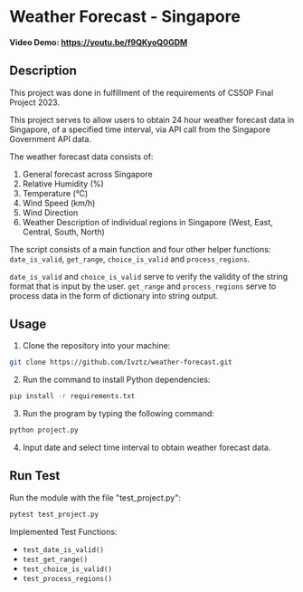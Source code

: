 # Weather Forecast - Singapore

#### Video Demo:  <https://youtu.be/f9QKyoQ0GDM>

## Description

This project was done in fulfillment of the requirements of CS50P Final Project 2023.

This project serves to allow users to obtain 24 hour weather forecast data in Singapore, of a specified time interval, via API call from the Singapore Government API data.

The weather forecast data consists of:
1. General forecast across Singapore
2. Relative Humidity (%)
3. Temperature (°C)
4. Wind Speed (km/h)
5. Wind Direction
6. Weather Description of individual regions in Singapore (West, East, Central, South, North)

The script consists of a main function and four other helper functions: `date_is_valid`, `get_range`, `choice_is_valid` and `process_regions`. 

`date_is_valid` and `choice_is_valid` serve to verify the validity of the string format that is input by the user. 
`get_range` and `process_regions` serve to process data in the form of dictionary into string output.

## Usage
1. Clone the repository into your machine:
```bash
git clone https://github.com/Ivztz/weather-forecast.git
```
2. Run the command to install Python dependencies:
```bash
pip install -r requirements.txt
```
3. Run the program by typing the following command:
```bash
python project.py
```
4. Input date and select time interval to obtain weather forecast data.

## Run Test
Run the module with the file "test_project.py":
```bash
pytest test_project.py
```
Implemented Test Functions:
- `test_date_is_valid()`
- `test_get_range()`
- `test_choice_is_valid()`
- `test_process_regions()`